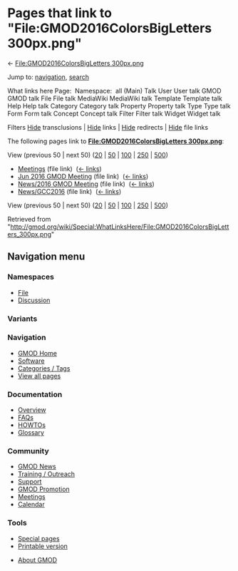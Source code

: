 <div id="mw-page-base" class="noprint">

</div>

<div id="mw-head-base" class="noprint">

</div>

<div id="content" class="mw-body" role="main">

<span id="top"></span>

<div id="mw-js-message" style="display:none;">

</div>



# <span dir="auto">Pages that link to "File:GMOD2016ColorsBigLetters 300px.png"</span>

<div id="bodyContent">

<div id="contentSub">

← [File:GMOD2016ColorsBigLetters
300px.png](/wiki/File:GMOD2016ColorsBigLetters_300px.png "File:GMOD2016ColorsBigLetters 300px.png")

</div>

<div id="jump-to-nav" class="mw-jump">

Jump to: [navigation](#mw-navigation), [search](#p-search)

</div>

<div id="mw-content-text">

What links here Page:  Namespace:  all (Main) Talk User User talk GMOD
GMOD talk File File talk MediaWiki MediaWiki talk Template Template talk
Help Help talk Category Category talk Property Property talk Type Type
talk Form Form talk Concept Concept talk Filter Filter talk Widget
Widget talk

Filters
[Hide](/mediawiki/index.php?title=Special:WhatLinksHere/File:GMOD2016ColorsBigLetters_300px.png&hidetrans=1 "Special:WhatLinksHere/File:GMOD2016ColorsBigLetters 300px.png")
transclusions \|
[Hide](/mediawiki/index.php?title=Special:WhatLinksHere/File:GMOD2016ColorsBigLetters_300px.png&hidelinks=1 "Special:WhatLinksHere/File:GMOD2016ColorsBigLetters 300px.png")
links \|
[Hide](/mediawiki/index.php?title=Special:WhatLinksHere/File:GMOD2016ColorsBigLetters_300px.png&hideredirs=1 "Special:WhatLinksHere/File:GMOD2016ColorsBigLetters 300px.png")
redirects \|
[Hide](/mediawiki/index.php?title=Special:WhatLinksHere/File:GMOD2016ColorsBigLetters_300px.png&hideimages=1 "Special:WhatLinksHere/File:GMOD2016ColorsBigLetters 300px.png")
file links

The following pages link to **[File:GMOD2016ColorsBigLetters
300px.png](/wiki/File:GMOD2016ColorsBigLetters_300px.png "File:GMOD2016ColorsBigLetters 300px.png")**:

View (previous 50 \| next 50)
([20](/mediawiki/index.php?title=Special:WhatLinksHere/File:GMOD2016ColorsBigLetters_300px.png&limit=20 "Special:WhatLinksHere/File:GMOD2016ColorsBigLetters 300px.png")
\|
[50](/mediawiki/index.php?title=Special:WhatLinksHere/File:GMOD2016ColorsBigLetters_300px.png&limit=50 "Special:WhatLinksHere/File:GMOD2016ColorsBigLetters 300px.png")
\|
[100](/mediawiki/index.php?title=Special:WhatLinksHere/File:GMOD2016ColorsBigLetters_300px.png&limit=100 "Special:WhatLinksHere/File:GMOD2016ColorsBigLetters 300px.png")
\|
[250](/mediawiki/index.php?title=Special:WhatLinksHere/File:GMOD2016ColorsBigLetters_300px.png&limit=250 "Special:WhatLinksHere/File:GMOD2016ColorsBigLetters 300px.png")
\|
[500](/mediawiki/index.php?title=Special:WhatLinksHere/File:GMOD2016ColorsBigLetters_300px.png&limit=500 "Special:WhatLinksHere/File:GMOD2016ColorsBigLetters 300px.png"))

- [Meetings](/wiki/Meetings "Meetings") (file link) ‎
  <span class="mw-whatlinkshere-tools">([←
  links](/mediawiki/index.php?title=Special:WhatLinksHere&target=Meetings "Special:WhatLinksHere"))</span>
- [Jun 2016 GMOD
  Meeting](/wiki/Jun_2016_GMOD_Meeting "Jun 2016 GMOD Meeting") (file
  link) ‎ <span class="mw-whatlinkshere-tools">([←
  links](/mediawiki/index.php?title=Special:WhatLinksHere&target=Jun+2016+GMOD+Meeting "Special:WhatLinksHere"))</span>
- [News/2016 GMOD
  Meeting](/wiki/News/2016_GMOD_Meeting "News/2016 GMOD Meeting") (file
  link) ‎ <span class="mw-whatlinkshere-tools">([←
  links](/mediawiki/index.php?title=Special:WhatLinksHere&target=News%2F2016+GMOD+Meeting "Special:WhatLinksHere"))</span>
- [News/GCC2016](/wiki/News/GCC2016 "News/GCC2016") (file link) ‎
  <span class="mw-whatlinkshere-tools">([←
  links](/mediawiki/index.php?title=Special:WhatLinksHere&target=News%2FGCC2016 "Special:WhatLinksHere"))</span>

View (previous 50 \| next 50)
([20](/mediawiki/index.php?title=Special:WhatLinksHere/File:GMOD2016ColorsBigLetters_300px.png&limit=20 "Special:WhatLinksHere/File:GMOD2016ColorsBigLetters 300px.png")
\|
[50](/mediawiki/index.php?title=Special:WhatLinksHere/File:GMOD2016ColorsBigLetters_300px.png&limit=50 "Special:WhatLinksHere/File:GMOD2016ColorsBigLetters 300px.png")
\|
[100](/mediawiki/index.php?title=Special:WhatLinksHere/File:GMOD2016ColorsBigLetters_300px.png&limit=100 "Special:WhatLinksHere/File:GMOD2016ColorsBigLetters 300px.png")
\|
[250](/mediawiki/index.php?title=Special:WhatLinksHere/File:GMOD2016ColorsBigLetters_300px.png&limit=250 "Special:WhatLinksHere/File:GMOD2016ColorsBigLetters 300px.png")
\|
[500](/mediawiki/index.php?title=Special:WhatLinksHere/File:GMOD2016ColorsBigLetters_300px.png&limit=500 "Special:WhatLinksHere/File:GMOD2016ColorsBigLetters 300px.png"))

</div>

<div class="printfooter">

Retrieved from
"<http://gmod.org/wiki/Special:WhatLinksHere/File:GMOD2016ColorsBigLetters_300px.png>"

</div>

<div id="catlinks" class="catlinks catlinks-allhidden">

</div>

<div class="visualClear">

</div>

</div>

</div>

<div id="mw-navigation">

## Navigation menu

<div id="mw-head">



<div id="left-navigation">

<div id="p-namespaces" class="vectorTabs" role="navigation"
aria-labelledby="p-namespaces-label">

### Namespaces

- <span id="ca-nstab-image"><a href="/wiki/File:GMOD2016ColorsBigLetters_300px.png" accesskey="c"
  title="View the file page [c]">File</a></span>
- <span id="ca-talk"><a
  href="/mediawiki/index.php?title=File_talk:GMOD2016ColorsBigLetters_300px.png&amp;action=edit&amp;redlink=1"
  accesskey="t"
  title="Discussion about the content page [t]">Discussion</a></span>

</div>

<div id="p-variants" class="vectorMenu emptyPortlet" role="navigation"
aria-labelledby="p-variants-label">

### 

### Variants[](#)

<div class="menu">

</div>

</div>

</div>

<div id="right-navigation">





</div>



</div>

</div>

</div>

<div id="mw-panel">

<div id="p-logo" role="banner">

<a href="/wiki/Main_Page"
style="background-image: url(http://gmod.org/images/GMOD-cogs.png);"
title="Visit the main page"></a>

</div>

<div id="p-Navigation" class="portal" role="navigation"
aria-labelledby="p-Navigation-label">

### Navigation

<div class="body">

- <span id="n-GMOD-Home">[GMOD Home](/wiki/Main_Page)</span>
- <span id="n-Software">[Software](/wiki/GMOD_Components)</span>
- <span id="n-Categories-.2F-Tags">[Categories /
  Tags](/wiki/Categories)</span>
- <span id="n-View-all-pages">[View all
  pages](/wiki/Special:AllPages)</span>

</div>

</div>

<div id="p-Documentation" class="portal" role="navigation"
aria-labelledby="p-Documentation-label">

### Documentation

<div class="body">

- <span id="n-Overview">[Overview](/wiki/Overview)</span>
- <span id="n-FAQs">[FAQs](/wiki/Category:FAQ)</span>
- <span id="n-HOWTOs">[HOWTOs](/wiki/Category:HOWTO)</span>
- <span id="n-Glossary">[Glossary](/wiki/Glossary)</span>

</div>

</div>

<div id="p-Community" class="portal" role="navigation"
aria-labelledby="p-Community-label">

### Community

<div class="body">

- <span id="n-GMOD-News">[GMOD News](/wiki/GMOD_News)</span>
- <span id="n-Training-.2F-Outreach">[Training /
  Outreach](/wiki/Training_and_Outreach)</span>
- <span id="n-Support">[Support](/wiki/Support)</span>
- <span id="n-GMOD-Promotion">[GMOD
  Promotion](/wiki/GMOD_Promotion)</span>
- <span id="n-Meetings">[Meetings](/wiki/Meetings)</span>
- <span id="n-Calendar">[Calendar](/wiki/Calendar)</span>

</div>

</div>

<div id="p-tb" class="portal" role="navigation"
aria-labelledby="p-tb-label">

### Tools

<div class="body">

- <span id="t-specialpages"><a href="/wiki/Special:SpecialPages" accesskey="q"
  title="A list of all special pages [q]">Special pages</a></span>
- <span id="t-print"><a
  href="/mediawiki/index.php?title=Special:WhatLinksHere/File:GMOD2016ColorsBigLetters_300px.png&amp;printable=yes"
  rel="alternate" accesskey="p"
  title="Printable version of this page [p]">Printable version</a></span>

</div>

</div>

</div>

</div>

<div id="footer" role="contentinfo">

- <span id="footer-places-about">[About
  GMOD](/wiki/GMOD:About "GMOD:About")</span>

<!-- -->






</div>
